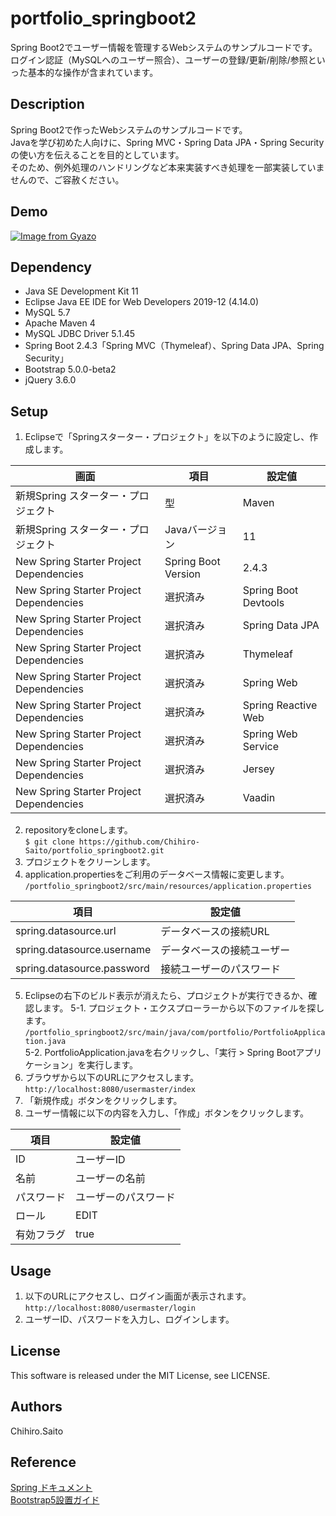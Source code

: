 # portfolio_springboot2
Spring Boot2でユーザー情報を管理するWebシステムのサンプルコードです。<br>
ログイン認証（MySQLへのユーザー照合）、ユーザーの登録/更新/削除/参照といった基本的な操作が含まれています。

## Description
Spring Boot2で作ったWebシステムのサンプルコードです。<br>
Javaを学び初めた人向けに、Spring MVC・Spring Data JPA・Spring Securityの使い方を伝えることを目的としています。<br>
そのため、例外処理のハンドリングなど本来実装すべき処理を一部実装していませんので、ご容赦ください。<br>

## Demo
[![Image from Gyazo](https://i.gyazo.com/780e0f5ff7d02569f17a6dedb177d505.gif)](https://gyazo.com/780e0f5ff7d02569f17a6dedb177d505)

## Dependency
- Java SE Development Kit 11
- Eclipse Java EE IDE for Web Developers 2019-12 (4.14.0)
- MySQL 5.7
- Apache Maven 4
- MySQL JDBC Driver 5.1.45
- Spring Boot 2.4.3「Spring MVC（Thymeleaf）、Spring Data JPA、Spring Security」
- Bootstrap 5.0.0-beta2
- jQuery 3.6.0

## Setup
1. Eclipseで「Springスターター・プロジェクト」を以下のように設定し、作成します。<br>

| 画面 | 項目 | 設定値 |
| ------------- | ------------- | ------------- |
| 新規Spring スターター・プロジェクト | 型| Maven |
| 新規Spring スターター・プロジェクト | Javaバージョン | 11 |
| New Spring Starter Project Dependencies | Spring Boot Version | 2.4.3 |
| New Spring Starter Project Dependencies | 選択済み | Spring Boot Devtools |
| New Spring Starter Project Dependencies | 選択済み | Spring Data JPA |
| New Spring Starter Project Dependencies | 選択済み | Thymeleaf |
| New Spring Starter Project Dependencies | 選択済み | Spring Web |
| New Spring Starter Project Dependencies | 選択済み | Spring Reactive Web |
| New Spring Starter Project Dependencies | 選択済み | Spring Web Service |
| New Spring Starter Project Dependencies | 選択済み | Jersey |
| New Spring Starter Project Dependencies | 選択済み | Vaadin |

2. repositoryをcloneします。<br>
``$ git clone https://github.com/Chihiro-Saito/portfolio_springboot2.git``
3. プロジェクトをクリーンします。
4. application.propertiesをご利用のデータベース情報に変更します。<br>
``/portfolio_springboot2/src/main/resources/application.properties``<br>

| 項目 | 設定値 |
| ------------- | ------------- |
| spring.datasource.url | データベースの接続URL |
| spring.datasource.username | データベースの接続ユーザー |
| spring.datasource.password | 接続ユーザーのパスワード |
5. Eclipseの右下のビルド表示が消えたら、プロジェクトが実行できるか、確認します。
5-1. プロジェクト・エクスプローラーから以下のファイルを探します。<br>
``/portfolio_springboot2/src/main/java/com/portfolio/PortfolioApplication.java``<br>
5-2. PortfolioApplication.javaを右クリックし、「実行 > Spring Bootアプリケーション」を実行します。
1. ブラウザから以下のURLにアクセスします。<br>
``http://localhost:8080/usermaster/index``
2. 「新規作成」ボタンをクリックします。
3. ユーザー情報に以下の内容を入力し、「作成」ボタンをクリックします。<br>

| 項目 | 設定値 |
| ------------- | ------------- |
| ID | ユーザーID |
| 名前 | ユーザーの名前 |
| パスワード | ユーザーのパスワード |
| ロール | EDIT |
| 有効フラグ | true |

## Usage
1. 以下のURLにアクセスし、ログイン画面が表示されます。<br>
``http://localhost:8080/usermaster/login``
2. ユーザーID、パスワードを入力し、ログインします。

## License
This software is released under the MIT License, see LICENSE.

## Authors
Chihiro.Saito

## Reference
[Spring ドキュメント](https://spring.pleiades.io/)<br>
[Bootstrap5設置ガイド](https://bootstrap-guide.com/outline)
